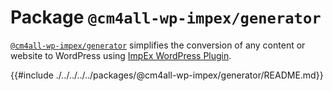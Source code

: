 # Package `@cm4all-wp-impex/generator`

[`@cm4all-wp-impex/generator`](https://www.npmjs.com/@cm4all-wp-impex/generator) simplifies the conversion of any content or website to WordPress using [ImpEx WordPress Plugin](https://github.com/IONOS-WordPress/cm4all-wp-impex).

<!-- toc -->

{{#include ./../../../../packages/@cm4all-wp-impex/generator/README.md}}
